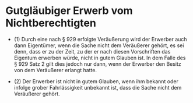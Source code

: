 # Gutgläubiger Erwerb vom Nichtberechtigten

- (1) Durch eine nach § 929 erfolgte Veräußerung wird der Erwerber auch dann Eigentümer, wenn die Sache nicht dem Veräußerer gehört, es sei denn, dass er zu der Zeit, zu der er nach diesen Vorschriften das Eigentum erwerben würde, nicht in gutem Glauben ist. In dem Falle des § 929 Satz 2 gilt dies jedoch nur dann, wenn der Erwerber den Besitz von dem Veräußerer erlangt hatte.

- (2) Der Erwerber ist nicht in gutem Glauben, wenn ihm bekannt oder infolge grober Fahrlässigkeit unbekannt ist, dass die Sache nicht dem Veräußerer gehört.

